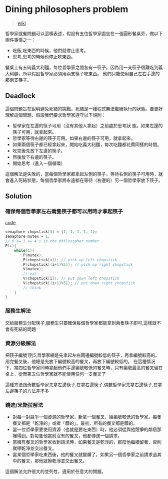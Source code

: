 # Dining philosophers problem
> [wiki](https://zh.wikipedia.org/zh-tw/%E5%93%B2%E5%AD%A6%E5%AE%B6%E5%B0%B1%E9%A4%90%E9%97%AE%E9%A2%98)

哲學家就餐問題可以這樣表述，假設有五位哲學家圍坐在一張圓形餐桌旁，做以下兩件事情之一：
- 吃飯,吃東西的時候，他們就停止思考。
- 思考,思考的時候也停止吃東西。

餐桌上有五碗義大利麵，每位哲學家之間各有一筷子。因為用一支筷子很難吃到義大利麵，所以假設哲學家必須用兩支筷子吃東西。
他們只能使用自己左右手邊的那兩支筷子。

## Deadlock

這個問題旨在說明避免死結的挑戰，死結是一種程式無法繼續執行的狀態。要更好理解這個問題，假設我們要求哲學家遵守以下規則：

- 哲學家在左邊的筷子可用（沒有其他人拿起）之前處於思考狀
態。如果左邊的筷子可用，就拿起來。
- 哲學家等待右邊的筷子可用。如果右邊的筷子可用，就拿起來。
- 如果兩個筷子都已經拿起來，開始吃義大利麵，每次吃麵都花費同樣的時間。
- 吃完後先放下左邊的筷子。
- 然後放下右邊的筷子。
- 開始思考（進入一個循環）

這個解法是失敗的，當每個哲學家都拿起左側的筷子，等待右側的筷子可用時，就會進入死結狀態，每個哲學家將永遠都在等待（右邊的）另一個哲學家放下筷子。


## Solution


### 確保每個哲學家左右兩隻筷子都可以用時才拿起筷子
[code](./two_chopstick_solution_test.go)
```c
semaphore chopstick[5] = {1, 1, 1, 1, 1};
semaphore mutex = 1;
// 0 <= i <= 4 i is the philosopher number
P(i){   
    while(1){
        P(mutex);
        P(chopstick[i]); // pick up left chopstick
        P(chopstick[(i+1)%5]); // pick up right chopstick
        V(mutex);
        // eat
        V(chopstick[i]); // put down left chopstick
        V(chopstick[(i+1)%5]); // put down right chopstick
        // think
    }
}
```

### 服務生解法
交給服務生分配筷子,服務生只要確保每個哲學家都能拿到兩隻筷子即可,這樣就不會有死結的問題

### 資源分級解法
把筷子編號1到5,哲學家總是先拿起左右兩邊編號較低的筷子，再拿編號較高的。
用完餐叉後，他總是先放下編號較高的餐叉，再放下編號較低的。
在這種情況下，當四位哲學家同時拿起他們手邊編號較低的餐叉時，只有編號最高的餐叉留在桌上，從而第五位哲學家就不能使用任何一支餐叉了

這種方法跟奇數哲學家先拿左邊筷子,在拿右邊筷子,偶數哲學家先拿右邊筷子,在拿左邊筷子的方法差不多

### 錢迪/米斯拉解法
- 對每一對競爭一個資源的哲學家，新拿一個餐叉，給編號較低的哲學家。每隻餐叉都是「乾淨的」或者「髒的」。最初，所有的餐叉都是髒的。
- 當一位哲學家要使用資源（也就是要吃東西）時，他必須從與他競爭的鄰居那裡得到。對每隻他當前沒有的餐叉，他都傳送一個請求。
- 當擁有餐叉的哲學家收到請求時，如果餐叉是乾淨的，那麼他繼續留著，否則就擦乾淨並交出餐叉。
- 當某個哲學家吃東西後，他的餐叉就變髒了。如果另一個哲學家之前請求過其中的餐叉，那他就擦乾淨並交出餐叉。

這個解法允許很大的並列性，適用於任意大的問題。